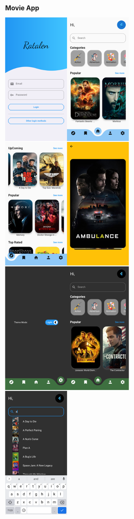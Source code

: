 <h2>Movie App</h2>

<img src="https://github.com/Abed-Dradkh/Movie-App/blob/main/Images/Screenshot_1654428072.png" width="200" height="400" /><img src="https://github.com/Abed-Dradkh/Movie-App/blob/main/Images/Screenshot_1654428098.png" width="200" height="400" /><img src="https://github.com/Abed-Dradkh/Movie-App/blob/main/Images/Screenshot_1654428115.png" width="200" height="400" /><img src="https://github.com/Abed-Dradkh/Movie-App/blob/main/Images/Screenshot_1654428163.png" width="200" height="400" /><img src="https://github.com/Abed-Dradkh/Movie-App/blob/main/Images/Screenshot_1654428177.png" width="200" height="400" /><img src="https://github.com/Abed-Dradkh/Movie-App/blob/main/Images/Screenshot_1654428197.png" width="200" height="400" /><img src="https://github.com/Abed-Dradkh/Movie-App/blob/main/Images/Screenshot_1654428203.png" width="200" height="400" />
